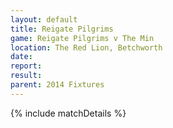 ```yaml
---
layout: default
title: Reigate Pilgrims
game: Reigate Pilgrims v The Min
location: The Red Lion, Betchworth
date: 
report: 
result: 
parent: 2014 Fixtures
---
```


{% include matchDetails %}
